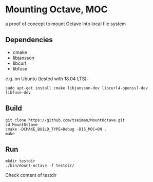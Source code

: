 # Mounting Octave, MOC

a proof of concept to mount Octave into local file system

## Dependencies

* cmake
* libjansson
* libcurl
* libfuse

e.g. on Ubuntu (tested with 18.04 LTS):

```
sudo apt-get install cmake libjansson-dev libcurl4-openssl-dev libfuse-dev
```

## Build

```
git clone https://github.com/tseiman/MountOctave.git
cd MountOctave
cmake -DCMAKE_BUILD_TYPE=Debug -DIS_MOC=ON .
make

```

## Run
```
mkdir testdir
./bin/mount-octave -f testdir/

```
Check content of testdir

